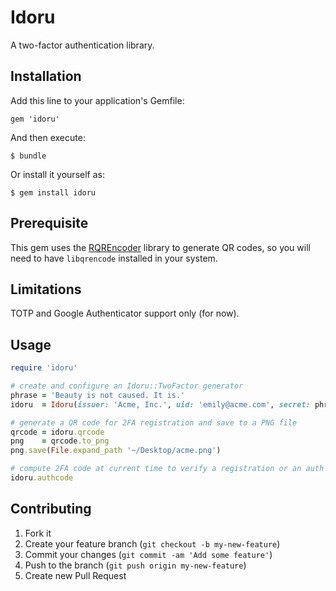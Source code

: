 # Idoru

A two-factor authentication library.

## Installation

Add this line to your application's Gemfile:

    gem 'idoru'

And then execute:

    $ bundle

Or install it yourself as:

    $ gem install idoru

## Prerequisite

This gem uses the [RQREncoder](https://github.com/mattyr/rqrencoder) library
to generate QR codes, so you will need to have `libqrencode` installed in your
system.

## Limitations

TOTP and Google Authenticator support only (for now).

## Usage

````ruby
require 'idoru'

# create and configure an Idoru::TwoFactor generator
phrase = 'Beauty is not caused. It is.'
idoru  = Idoru(issuer: 'Acme, Inc.', uid: 'emily@acme.com', secret: phrase)

# generate a QR code for 2FA registration and save to a PNG file
qrcode = idoru.qrcode
png    = qrcode.to_png
png.save(File.expand_path '~/Desktop/acme.png')

# compute 2FA code at current time to verify a registration or an auth challenge
idoru.authcode
````

## Contributing

1. Fork it
2. Create your feature branch (`git checkout -b my-new-feature`)
3. Commit your changes (`git commit -am 'Add some feature'`)
4. Push to the branch (`git push origin my-new-feature`)
5. Create new Pull Request
